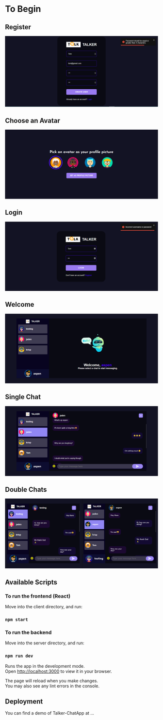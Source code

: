 # To Begin

## Register

![Register](./demo/chatApp%20-%20register.PNG)

## Choose an Avatar

![Set Avatar](./demo/chatApp%20-%20setavatar.PNG)

## Login

![Login](./demo/login.PNG)

## Welcome

![Welcome](./demo/welcome.PNG)

## Single Chat

![Single Chat](./demo/single%20chat.PNG)

## Double Chats

![Double chat](./demo/two%20chats.PNG)

## Available Scripts

### To run the frontend (React)

Move into the client directory, and run:

### `npm start`

### To run the backend

Move into the server directory, and run:

### `npm run dev`

Runs the app in the development mode.\
Open [http://localhost:3000](http://localhost:3000) to view it in your browser.

The page will reload when you make changes.\
You may also see any lint errors in the console.

## Deployment

You can find a demo of Talker-ChatApp at ...

